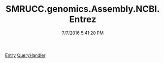 ﻿---
title: SMRUCC.genomics.Assembly.NCBI.Entrez
date: 7/7/2016 5:41:20 PM
---

[Entry](T-SMRUCC.genomics.Assembly.NCBI.Entrez.Entry.html)
[QueryHandler](T-SMRUCC.genomics.Assembly.NCBI.Entrez.QueryHandler.html)
